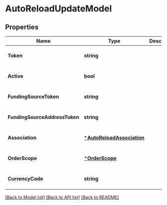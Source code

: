 # AutoReloadUpdateModel

## Properties
Name | Type | Description | Notes
------------ | ------------- | ------------- | -------------
**Token** | **string** |  | [optional] [default to null]
**Active** | **bool** |  | [optional] [default to null]
**FundingSourceToken** | **string** |  | [optional] [default to null]
**FundingSourceAddressToken** | **string** |  | [optional] [default to null]
**Association** | [***AutoReloadAssociation**](auto_reload_association.md) |  | [optional] [default to null]
**OrderScope** | [***OrderScope**](order_scope.md) |  | [optional] [default to null]
**CurrencyCode** | **string** |  | [optional] [default to null]

[[Back to Model list]](../README.md#documentation-for-models) [[Back to API list]](../README.md#documentation-for-api-endpoints) [[Back to README]](../README.md)



